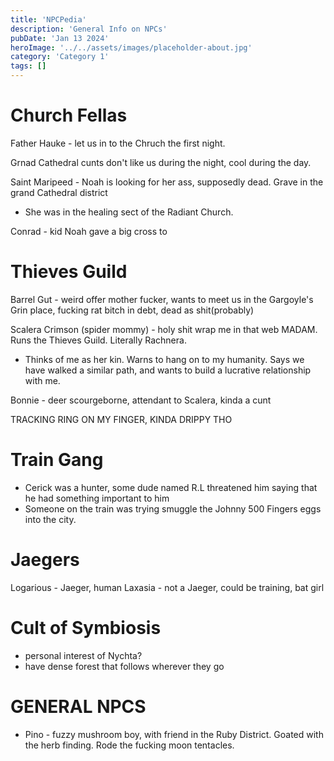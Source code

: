 ```yaml
---
title: 'NPCPedia'
description: 'General Info on NPCs'
pubDate: 'Jan 13 2024'
heroImage: '../../assets/images/placeholder-about.jpg'
category: 'Category 1'
tags: []
---
```


# Church Fellas

Father Hauke - let us in to the Chruch the first night.

Grnad Cathedral cunts don't like us during the night, cool during the day.

Saint Maripeed - Noah is looking for her ass, supposedly dead. Grave in the grand Cathedral district
 - She was in the healing sect of the Radiant Church.
 
Conrad - kid Noah gave a big cross to


# Thieves Guild
 
 Barrel Gut - weird offer mother fucker, wants to meet us in the Gargoyle's Grin place, fucking rat bitch in debt, dead as shit(probably)
 
 Scalera Crimson (spider mommy) - holy shit wrap me in that web MADAM. Runs the Thieves Guild. Literally Rachnera.
 - Thinks of me as her kin. Warns to hang on to my humanity. Says we have walked a similar path, and wants to build a lucrative relationship with me.
 
 Bonnie - deer scourgeborne, attendant to Scalera, kinda a cunt
 
 TRACKING RING ON MY FINGER, KINDA DRIPPY THO
 
# Train Gang
- Cerick was a hunter, some dude named R.L threatened him saying that he had something important to him
- Someone on the train was trying smuggle the Johnny 500 Fingers eggs into the city.

# Jaegers
Logarious - Jaeger, human
Laxasia - not a Jaeger, could be training, bat girl

# Cult of Symbiosis
- personal interest of Nychta?
- have dense forest that follows wherever they go

# GENERAL NPCS
- Pino - fuzzy mushroom boy, with friend in the Ruby District. Goated with the herb finding. Rode the fucking moon tentacles.
